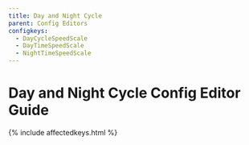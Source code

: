 ```yaml
---
title: Day and Night Cycle
parent: Config Editors
configkeys:
  - DayCycleSpeedScale
  - DayTimeSpeedScale
  - NightTimeSpeedScale
---
```

# Day and Night Cycle Config Editor Guide

{% include affectedkeys.html %}